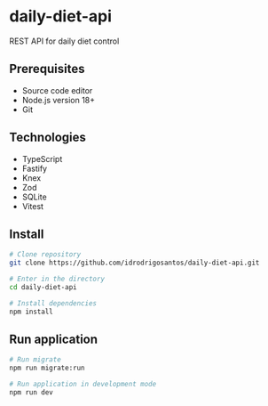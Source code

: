 # daily-diet-api

REST API for daily diet control

## Prerequisites

* Source code editor
* Node.js version 18+
* Git

## Technologies

* TypeScript
* Fastify
* Knex
* Zod
* SQLite
* Vitest

## Install

```bash
# Clone repository
git clone https://github.com/idrodrigosantos/daily-diet-api.git

# Enter in the directory
cd daily-diet-api

# Install dependencies
npm install
```

## Run application

```bash
# Run migrate
npm run migrate:run

# Run application in development mode
npm run dev

```
